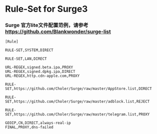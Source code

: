 # Rule-Set for Surge3

### Surge 官方lite文件配置范例，请参考 https://github.com/Blankwonder/surge-list

```
[Rule]

RULE-SET,SYSTEM,DIRECT

RULE-SET,LAN,DIRECT

URL-REGEX,signed.beta.ipa,PROXY
URL-REGEX,signed.dpkg.ipa,DIRECT
URL-REGEX,http.cdn-apple.com,PROXY

RULE-SET,https://github.com/Choler/Surge/raw/master/AppStore.list,DIRECT

RULE-SET,https://github.com/Choler/Surge/raw/master/adblock.list,REJECT

RULE-SET,https://github.com/Choler/Surge/raw/master/telegram.list,PROXY

GEOIP,CN,DIRECT,always-real-ip
FINAL,PROXY,dns-failed
